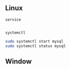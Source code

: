 
## Linux
`service`
```bash
```

`systemctl`
```bash
sudo systemctl start mysql
sudo systemctl status mysql
```


## Window
